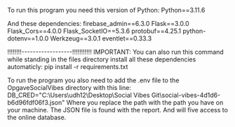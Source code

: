 To run this program you need this version of Python:
Python==3.11.6

And these dependencies:
firebase_admin==6.3.0
Flask==3.0.0
Flask_Cors==4.0.0
Flask_SocketIO==5.3.6
protobuf==4.25.1
python-dotenv==1.0.0
Werkzeug==3.0.1
eventlet==0.33.3


!!!!!!!!------------------!!!!!!!!!!! IMPORTANT:
You can also run this command while standing in the files directory install all these dependencies automaticly:
pip install -r requirements.txt




To run the program you also need to add the .env file to the OpgaveSocialVibes directory with this line:
DB_CRED="C:\Users\udh12\Desktop\Social Vibes Git\social-vibes-4d1d6-b6d96fdf06f3.json"
Where you replace the path with the path you have on your machine.
The JSON file is found with the report. And will five access to the online database.
